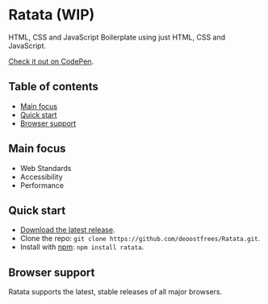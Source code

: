 # Ratata (WIP)

HTML, CSS and JavaScript Boilerplate using just HTML, CSS and JavaScript.

[Check it out on CodePen](https://codepen.io/deoostfrees/pen/XWGWbEy).

## Table of contents

- [Main focus](#main-focus)
- [Quick start](#quick-start)
- [Browser support](#browser-support)

## Main focus

- Web Standards
- Accessibility
- Performance

## Quick start

- [Download the latest release](https://github.com/deoostfrees/Ratata/releases).
- Clone the repo: `git clone https://github.com/deoostfrees/Ratata.git`.
- Install with [npm](https://www.npmjs.com): `npm install ratata`.

## Browser support

Ratata supports the latest, stable releases of all major browsers.
